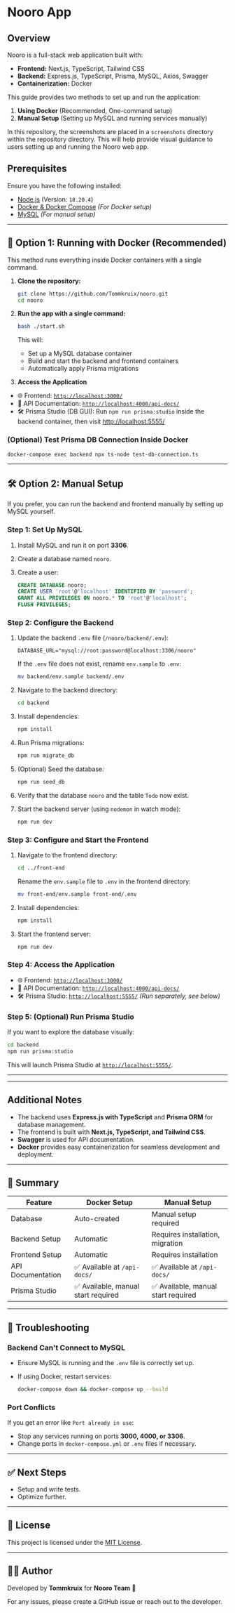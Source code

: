 # Nooro App

## Overview

Nooro is a full-stack web application built with:

- **Frontend:** Next.js, TypeScript, Tailwind CSS
- **Backend:** Express.js, TypeScript, Prisma, MySQL, Axios, Swagger
- **Containerization:** Docker

This guide provides two methods to set up and run the application:

1. **Using Docker** (Recommended, One-command setup)
2. **Manual Setup** (Setting up MySQL and running services manually)

In this repository, the screenshots are placed in a `screenshots` directory within the repository directory.
This will help provide visual guidance to users setting up and running the Nooro web app.

## Prerequisites

Ensure you have the following installed:

- [Node.js](https://nodejs.org/) (Version: `18.20.4`)
- [Docker & Docker Compose](https://www.docker.com/get-started) *(For Docker setup)*
- [MySQL](https://dev.mysql.com/downloads/) *(For manual setup)*

---

## 🚀 Option 1: Running with Docker (Recommended)

This method runs everything inside Docker containers with a single command.

1. **Clone the repository:**

   ```sh
   git clone https://github.com/Tommkruix/nooro.git
   cd nooro
   ```

2. **Run the app with a single command:**

   ```sh
   bash ./start.sh
   ```

   This will:
      - Set up a MySQL database container
      - Build and start the backend and frontend containers
      - Automatically apply Prisma migrations

3. **Access the Application**

- 🌐 Frontend: [`http://localhost:3000/`](http://localhost:3000/)
- 📜 API Documentation: [`http://localhost:4000/api-docs/`](http://localhost:4000/api-docs/)
- 🛠 Prisma Studio (DB GUI): Run `npm run prisma:studio` inside the backend container, then visit [http://localhost:5555/](http://localhost:5555/)

### **(Optional) Test Prisma DB Connection Inside Docker**

```bash
docker-compose exec backend npx ts-node test-db-connection.ts
```

---

## 🛠 Option 2: Manual Setup

If you prefer, you can run the backend and frontend manually by setting up MySQL yourself.

### **Step 1: Set Up MySQL**

1. Install MySQL and run it on port **3306**.
2. Create a database named `nooro`.
3. Create a user:

   ```sql
   CREATE DATABASE nooro;
   CREATE USER 'root'@'localhost' IDENTIFIED BY 'password';
   GRANT ALL PRIVILEGES ON nooro.* TO 'root'@'localhost';
   FLUSH PRIVILEGES;
   ```

### **Step 2: Configure the Backend**

1. Update the backend `.env` file (`/nooro/backend/.env`):

   ```env
   DATABASE_URL="mysql://root:password@localhost:3306/nooro"
   ```

   If the `.env` file does not exist, rename `env.sample` to `.env`:

   ```bash
   mv backend/env.sample backend/.env
   ```

2. Navigate to the backend directory:

   ```bash
   cd backend
   ```

3. Install dependencies:

   ```bash
   npm install
   ```

4. Run Prisma migrations:

   ```bash
   npm run migrate_db
   ```

5. (Optional) Seed the database:

   ```bash
   npm run seed_db
   ```

6. Verify that the database `nooro` and the table `Todo` now exist.

7. Start the backend server (using `nodemon` in watch mode):

   ```bash
   npm run dev
   ```

### **Step 3: Configure and Start the Frontend**

1. Navigate to the frontend directory:

   ```bash
   cd ../front-end
   ```

   Rename the `env.sample` file to `.env` in the frontend directory:

   ```bash
   mv front-end/env.sample front-end/.env
   ```

2. Install dependencies:

   ```bash
   npm install
   ```

3. Start the frontend server:

   ```bash
   npm run dev
   ```

### **Step 4: Access the Application**

- 🌐 Frontend: [`http://localhost:3000/`](http://localhost:3000/)
- 📜 API Documentation: [`http://localhost:4000/api-docs/`](http://localhost:4000/api-docs/)
- 🛠 Prisma Studio: [`http://localhost:5555/`](http://localhost:5555/) *(Run separately, see below)*

### **Step 5: (Optional) Run Prisma Studio**

If you want to explore the database visually:

```bash
cd backend
npm run prisma:studio
```

This will launch Prisma Studio at [`http://localhost:5555/`](http://localhost:5555/).

---
****

## Additional Notes

- The backend uses **Express.js with TypeScript** and **Prisma ORM** for database management.
- The frontend is built with **Next.js, TypeScript, and Tailwind CSS**.
- **Swagger** is used for API documentation.
- **Docker** provides easy containerization for seamless development and deployment.

---

## 🎯 Summary

| Feature              | Docker Setup | Manual Setup |
|----------------------|--------------|--------------|
| Database            | Auto-created | Manual setup required |
| Backend Setup      | Automatic | Requires installation, migration |
| Frontend Setup      | Automatic | Requires installation |
| API Documentation  | ✅ Available at `/api-docs/` | ✅ Available at `/api-docs/` |
| Prisma Studio      | ✅ Available, manual start required | ✅ Available, manual start required |

---

## 📌 Troubleshooting

### **Backend Can't Connect to MySQL**

- Ensure MySQL is running and the `.env` file is correctly set up.
- If using Docker, restart services:

  ```bash
  docker-compose down && docker-compose up --build
  ```

### **Port Conflicts**

If you get an error like `Port already in use`:

- Stop any services running on ports **3000, 4000, or 3306**.
- Change ports in `docker-compose.yml` or `.env` files if necessary.

---

## ✅ Next Steps

- Setup and write tests.
- Optimize further.

---

## 📜 License

This project is licensed under the [MIT License](LICENSE).

---

## 👨‍💻 Author

Developed by **Tommkruix** for **Nooro Team** 🚀

For any issues, please create a GitHub issue or reach out to the developer.
